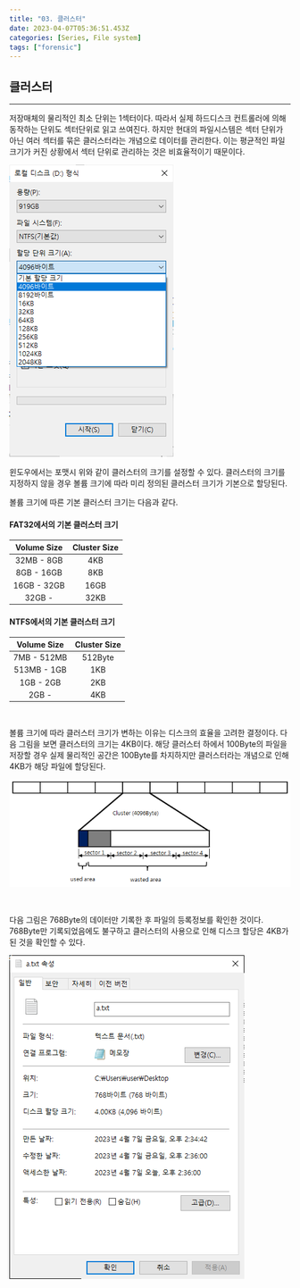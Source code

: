 ```yaml
---
title: "03. 클러스터"
date: 2023-04-07T05:36:51.453Z
categories: [Series, File system]
tags: ["forensic"]
---
```

## **클러스터**

---

저장매체의 물리적인 최소 단위는 1섹터이다. 따라서 실제 하드디스크 컨트롤러에 의해 동작하는 단위도 섹터단위로 읽고 쓰여진다. 하지만 현대의 파일시스템은 섹터 단위가 아닌 여러 섹터를 묶은 클러스터라는 개념으로 데이터를 관리한다. 이는 평균적인 파일 크기가 커진 상황에서 섹터 단위로 관리하는 것은 비효율적이기 때문이다.

![](/images/8f84d7cb-60cc-4a1e-905f-86a9e575d39b-image.png)



윈도우에서는 포맷시 위와 같이 클러스터의 크기를 설정할 수 있다. 클러스터의 크기를 지정하지 않을 경우 볼륨 크기에 따라 미리 정의된 클러스터 크기가 기본으로 할당된다. 

볼륨 크기에 따른 기본 클러스터 크기는 다음과 같다.

#### FAT32에서의 기본 클러스터 크기

|**Volume Size**|**Cluster Size**|
|:--:|:--:|
|32MB - 8GB | 4KB|
|8GB - 16GB | 8KB |
|16GB - 32GB | 16GB|
|32GB - | 32KB|

#### NTFS에서의 기본 클러스터 크기

|**Volume Size**|**Cluster Size**|
|:--:|:--:|
|7MB - 512MB | 512Byte|
|513MB - 1GB | 1KB|
|1GB - 2GB | 2KB|
|2GB - | 4KB |

<br>

볼륨 크기에 따라 클러스터 크기가 변하는 이유는 디스크의 효율을 고려한 결정이다. 다음 그림을 보면 클러스터의 크기는 4KB이다. 해당 클러스터 하에서 100Byte의 파일을 저장할 경우 실제 물리적인 공간은 100Byte를 차지하지만 클러스터라는 개념으로 인해 4KB가 해당 파일에 할당된다.

![](/images/90e32b88-7d96-46fb-a89e-3b038636e57f-image.png)

<br>


다음 그림은 768Byte의 데이터만 기록한 후 파일의 등록정보를 확인한 것이다. 768Byte만 기록되었음에도 불구하고 클러스터의 사용으로 인해 디스크 할당은 4KB가 된 것을 확인할 수 있다.

![](/images/7e01382d-4b2f-4805-905b-8ba5f9d9c220-image.png)
